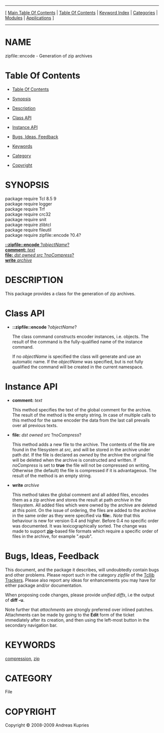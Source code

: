 
[//000000001]: # (zipfile::encode \- Zip archive handling)
[//000000002]: # (Generated from file 'encode\.man' by tcllib/doctools with format 'markdown')
[//000000003]: # (Copyright &copy; 2008\-2009 Andreas Kupries)
[//000000004]: # (zipfile::encode\(n\) 0\.4 tcllib "Zip archive handling")

<hr> [ <a href="../../../../toc.md">Main Table Of Contents</a> &#124; <a
href="../../../toc.md">Table Of Contents</a> &#124; <a
href="../../../../index.md">Keyword Index</a> &#124; <a
href="../../../../toc0.md">Categories</a> &#124; <a
href="../../../../toc1.md">Modules</a> &#124; <a
href="../../../../toc2.md">Applications</a> ] <hr>

# NAME

zipfile::encode \- Generation of zip archives

# <a name='toc'></a>Table Of Contents

  - [Table Of Contents](#toc)

  - [Synopsis](#synopsis)

  - [Description](#section1)

  - [Class API](#section2)

  - [Instance API](#section3)

  - [Bugs, Ideas, Feedback](#section4)

  - [Keywords](#keywords)

  - [Category](#category)

  - [Copyright](#copyright)

# <a name='synopsis'></a>SYNOPSIS

package require Tcl 8\.5 9  
package require logger  
package require Trf  
package require crc32  
package require snit  
package require zlibtcl  
package require fileutil  
package require zipfile::encode ?0\.4?  

[__::zipfile::encode__ ?*objectName*?](#1)  
[__<encoder>__ __comment:__ *text*](#2)  
[__<encoder>__ __file:__ *dst* *owned* *src* ?*noCompress*?](#3)  
[__<encoder>__ __write__ *archive*](#4)  

# <a name='description'></a>DESCRIPTION

This package provides a class for the generation of zip archives\.

# <a name='section2'></a>Class API

  - <a name='1'></a>__::zipfile::encode__ ?*objectName*?

    The class command constructs encoder instances, i\.e\. objects\. The result of
    the command is the fully\-qualified name of the instance command\.

    If no *objectName* is specified the class will generate and use an
    automatic name\. If the *objectName* was specified, but is not fully
    qualified the command will be created in the current namespace\.

# <a name='section3'></a>Instance API

  - <a name='2'></a>__<encoder>__ __comment:__ *text*

    This method specifies the text of the global comment for the archive\. The
    result of the method is the empty string\. In case of multiple calls to this
    method for the same encoder the data from the last call prevails over all
    previous texts\.

  - <a name='3'></a>__<encoder>__ __file:__ *dst* *owned* *src* ?*noCompress*?

    This method adds a new file to the archive\. The contents of the file are
    found in the filesystem at *src*, and will be stored in the archive under
    path *dst*\. If the file is declared as *owned* by the archive the
    original file will be deleted when the archive is constructed and written\.
    If *noCompress* is set to __true__ the file will not be compressed on
    writing\. Otherwise \(the default\) the file is compressed if it is
    advantageous\. The result of the method is an empty string\.

  - <a name='4'></a>__<encoder>__ __write__ *archive*

    This method takes the global comment and all added files, encodes them as a
    zip archive and stores the result at path *archive* in the filesystem\. All
    added files which were owned by the archive are deleted at this point\. On
    the issue of ordering, the files are added to the archive in the same order
    as they were specified via __file:__\. *Note* that this behaviour is
    new for version 0\.4 and higher\. Before 0\.4 no specific order was documented\.
    It was lexicographically sorted\. The change was made to support
    __[zip](\.\./\.\./\.\./\.\./index\.md\#zip)__\-based file formats which require
    a specific order of files in the archive, for example "\.epub"\.

# <a name='section4'></a>Bugs, Ideas, Feedback

This document, and the package it describes, will undoubtedly contain bugs and
other problems\. Please report such in the category *zipfile* of the [Tcllib
Trackers](http://core\.tcl\.tk/tcllib/reportlist)\. Please also report any ideas
for enhancements you may have for either package and/or documentation\.

When proposing code changes, please provide *unified diffs*, i\.e the output of
__diff \-u__\.

Note further that *attachments* are strongly preferred over inlined patches\.
Attachments can be made by going to the __Edit__ form of the ticket
immediately after its creation, and then using the left\-most button in the
secondary navigation bar\.

# <a name='keywords'></a>KEYWORDS

[compression](\.\./\.\./\.\./\.\./index\.md\#compression),
[zip](\.\./\.\./\.\./\.\./index\.md\#zip)

# <a name='category'></a>CATEGORY

File

# <a name='copyright'></a>COPYRIGHT

Copyright &copy; 2008\-2009 Andreas Kupries
